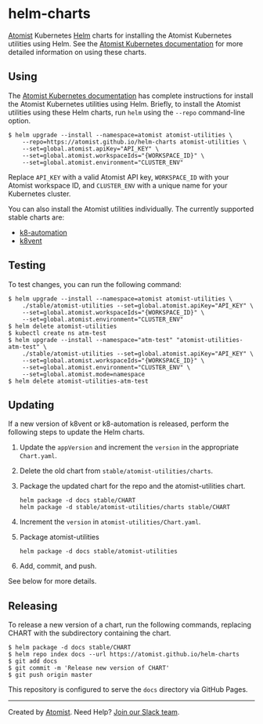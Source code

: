 # helm-charts

[Atomist][atomist] Kubernetes [Helm][helm] charts for installing the
Atomist Kubernetes utilities using Helm.  See the [Atomist Kubernetes
documentation][atomist-kube] for more detailed information on using
these charts.

[helm]: https://helm.sh/ (Helm - Package Manager for Kubernetes)
[atomist-kube]: https://docs.atomist.com/user/kubernetes/ (Atomist Kubernetes Documentation)

## Using

The [Atomist Kubernetes documentation][atomist-kube] has complete
instructions for install the Atomist Kubernetes utilities using Helm.
Briefly, to install the Atomist utilities using these Helm charts, run
`helm` using the `--repo` command-line option.

```
$ helm upgrade --install --namespace=atomist atomist-utilities \
    --repo=https://atomist.github.io/helm-charts atomist-utilities \
    --set=global.atomist.apiKey="API_KEY" \
    --set=global.atomist.workspaceIds="{WORKSPACE_ID}" \
    --set=global.atomist.environment="CLUSTER_ENV"
```

Replace `API_KEY` with a valid Atomist API key, `WORKSPACE_ID` with
your Atomist workspace ID, and `CLUSTER_ENV` with a unique name for
your Kubernetes cluster.

You can also install the Atomist utilities individually.  The
currently supported stable charts are:

-   [k8-automation][]
-   [k8vent][]

[k8-automation]: stable/k8-automation/README.md (k8-automation Helm Chart)
[k8vent]: stable/k8vent/README.md (k8vent Helm Chart)

## Testing

To test changes, you can run the following command:

```
$ helm upgrade --install --namespace=atomist atomist-utilities \
    ./stable/atomist-utilities --set=global.atomist.apiKey="API_KEY" \
    --set=global.atomist.workspaceIds="{WORKSPACE_ID}" \
    --set=global.atomist.environment="CLUSTER_ENV"
$ helm delete atomist-utilities
$ kubectl create ns atm-test
$ helm upgrade --install --namespace="atm-test" "atomist-utilities-atm-test" \
    ./stable/atomist-utilities --set=global.atomist.apiKey="API_KEY" \
    --set=global.atomist.workspaceIds="{WORKSPACE_ID}" \
    --set=global.atomist.environment="CLUSTER_ENV" \
    --set=global.atomist.mode=namespace
$ helm delete atomist-utilities-atm-test
```

## Updating

If a new version of k8vent or k8-automation is released, perform the
following steps to update the Helm charts.

1.  Update the `appVersion` and increment the `version` in the
    appropriate `Chart.yaml`.
2.  Delete the old chart from `stable/atomist-utilities/charts`.
2.  Package the updated chart for the repo and the atomist-utilities
    chart.

        helm package -d docs stable/CHART
        helm package -d stable/atomist-utilities/charts stable/CHART

3.  Increment the `version` in `atomist-utilities/Chart.yaml`.
4.  Package atomist-utilities

        helm package -d docs stable/atomist-utilities

5.  Add, commit, and push.

See below for more details.

## Releasing

To release a new version of a chart, run the following commands,
replacing CHART with the subdirectory containing the chart.

```
$ helm package -d docs stable/CHART
$ helm repo index docs --url https://atomist.github.io/helm-charts
$ git add docs
$ git commit -m 'Release new version of CHART'
$ git push origin master
```

This repository is configured to serve the `docs` directory via GitHub
Pages.

---

Created by [Atomist][atomist].
Need Help?  [Join our Slack team][slack].

[atomist]: https://atomist.com/ (Atomist - How Teams Deliver Software)
[slack]: https://join.atomist.com/ (Atomist Community Slack)
